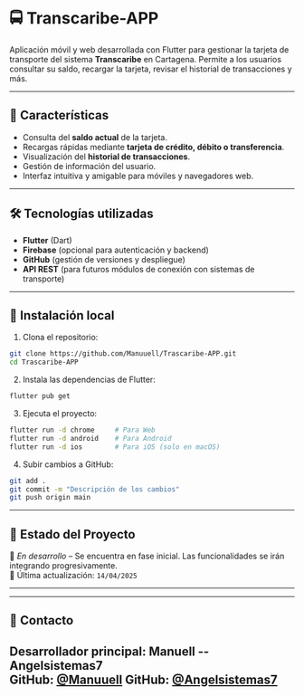# 🚍 Transcaribe-APP

Aplicación móvil y web desarrollada con Flutter para gestionar la tarjeta de transporte del sistema **Transcaribe** en Cartagena. Permite a los usuarios consultar su saldo, recargar la tarjeta, revisar el historial de transacciones y más.

---

## 📱 Características

- Consulta del **saldo actual** de la tarjeta.
- Recargas rápidas mediante **tarjeta de crédito, débito o transferencia**.
- Visualización del **historial de transacciones**.
- Gestión de información del usuario.
- Interfaz intuitiva y amigable para móviles y navegadores web.

---

## 🛠️ Tecnologías utilizadas

- **Flutter** (Dart)
- **Firebase** (opcional para autenticación y backend)
- **GitHub** (gestión de versiones y despliegue)
- **API REST** (para futuros módulos de conexión con sistemas de transporte)

---

## 🚀 Instalación local

1. Clona el repositorio:

```bash
git clone https://github.com/Manuuell/Trascaribe-APP.git
cd Trascaribe-APP
```

2. Instala las dependencias de Flutter:

```bash
flutter pub get
```

3. Ejecuta el proyecto:

```bash
flutter run -d chrome     # Para Web
flutter run -d android    # Para Android
flutter run -d ios        # Para iOS (solo en macOS)
```

4. Subir cambios a GitHub:

```bash
git add .
git commit -m "Descripción de los cambios"
git push origin main
```

---

## 📌 Estado del Proyecto

🚧 *En desarrollo* – Se encuentra en fase inicial. Las funcionalidades se irán integrando progresivamente.  
📆 Última actualización: `14/04/2025`

---

---

## 📧 Contacto

Desarrollador principal: **Manuell -- Angelsistemas7**  
GitHub: [@Manuuell](https://github.com/Manuuell)
GitHub: [@Angelsistemas7](https://github.com/Angelsistemas7)
---


